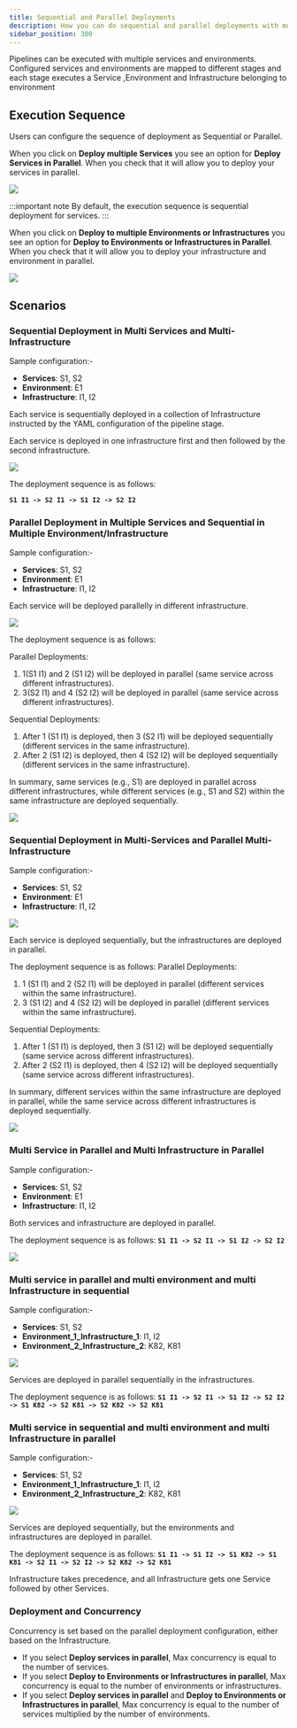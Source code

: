 ```yaml
---
title: Sequential and Parallel Deployments
description: How you can do sequential and parallel deployments with multi-service, multi-environment and multi-infrastructure
sidebar_position: 300
---
```


Pipelines can be executed with multiple services and environments. Configured services and environments are mapped to different stages and each stage executes a Service ,Environment and Infrastructure belonging to environment

## Execution Sequence

Users can configure the sequence of deployment as Sequential or Parallel.

When you click on **Deploy multiple Services** you see an option for **Deploy Services in Parallel**. When you check that it will allow you to deploy your services in parallel.

![](./static/service_parallel.png)

:::important note
By default, the execution sequence is sequential deployment for services.
:::

When you click on **Deploy to multiple Environments or Infrastructures** you see an option for **Deploy to Environments or Infrastructures in Parallel**. When you check that it will allow you to deploy your infrastructure and environment in parallel.

![](./static/environment_infrastructure.png)

## Scenarios

### Sequential Deployment in Multi Services and Multi-Infrastructure

Sample configuration:-

- **Services**: S1, S2
- **Environment**: E1
- **Infrastructure**: I1, I2

Each service is sequentially deployed in a collection of Infrastructure instructed by the YAML configuration of the pipeline stage.

Each service is deployed in one infrastructure first and then followed by the second infrastructure.

![](./static/service_infra_sequence.png)

The deployment sequence is as follows:

**`S1 I1 -> S2 I1 -> S1 I2 -> S2 I2`**

### Parallel Deployment in Multiple Services and Sequential in Multiple Environment/Infrastructure

Sample configuration:-

- **Services**: S1, S2
- **Environment**: E1
- **Infrastructure**: I1, I2

Each service will be deployed parallelly in different infrastructure.

![](./static/service_parallel_infra_seq.png)

The deployment sequence is as follows:

Parallel Deployments:

1. 1(S1 I1) and 2 (S1 I2) will be deployed in parallel (same service across different infrastructures).
2. 3(S2 I1) and 4 (S2 I2) will be deployed in parallel (same service across different infrastructures).

Sequential Deployments:

1. After 1 (S1 I1) is deployed, then 3 (S2 I1) will be deployed sequentially (different services in the same infrastructure).
2. After 2 (S1 I2) is deployed, then 4 (S2 I2) will be deployed sequentially (different services in the same infrastructure).

In summary, same services (e.g., S1) are deployed in parallel across different infrastructures, while different services (e.g., S1 and S2) within the same infrastructure are deployed sequentially.

![](./static/Parallel_service_seq_infra.png)

### Sequential Deployment in Multi-Services and Parallel Multi-Infrastructure

Sample configuration:-

- **Services**: S1, S2
- **Environment**: E1
- **Infrastructure**: I1, I2


![](./static/service_parallel_infra_seq.png)

Each service is deployed sequentially, but the infrastructures are deployed in parallel.

The deployment sequence is as follows:
Parallel Deployments:

1. 1 (S1 I1) and 2 (S2 I1) will be deployed in parallel (different services within the same infrastructure).
2. 3 (S1 I2) and 4 (S2 I2) will be deployed in parallel (different services within the same infrastructure).

Sequential Deployments:

1. After 1 (S1 I1) is deployed, then 3 (S1 I2) will be deployed sequentially (same service across different infrastructures).
2. After 2 (S2 I1) is deployed, then 4 (S2 I2) will be deployed sequentially (same service across different infrastructures).

In summary, different services within the same infrastructure are deployed in parallel, while the same service across different infrastructures is deployed sequentially.

![](./static/seq_service_parallel_infra.png)

### Multi Service in Parallel and Multi Infrastructure in Parallel

Sample configuration:-

- **Services**: S1, S2
- **Environment**: E1
- **Infrastructure**: I1, I2

Both services and infrastructure are deployed in parallel.

The deployment sequence is as follows:
**`S1 I1 -> S2 I1 -> S1 I2 -> S2 I2`**

![](./static/service_parallel_infra_parallel.png)

### Multi service in parallel and multi environment and multi Infrastructure in sequential 

Sample configuration:-

- **Services**: S1, S2
- **Environment_1_Infrastructure_1**: I1, I2
- **Environment_2_Infrastructure_2**: K82, K81

![](./static/multi_service_parallel_multi_env_infra_seq.png)

Services are deployed in parallel sequentially in the infrastructures.

The deployment sequence is as follows:
**`S1 I1 -> S2 I1 -> S1 I2 -> S2 I2 -> S1 K82 -> S2 K81 -> S2 K82 -> S2 K81`**

### Multi service in sequential and multi environment and multi Infrastructure in parallel

Sample configuration:-

- **Services**: S1, S2
- **Environment_1_Infrastructure_1**: I1, I2
- **Environment_2_Infrastructure_2**: K82, K81

![](./static/multi_service_sequence_multi_env_multi_infra_parallel.png)

Services are deployed sequentially, but the environments and infrastructures are deployed in parallel.

The deployment sequence is as follows:
**`S1 I1 -> S1 I2 -> S1 K82 -> S1 K81 -> S2 I1 -> S2 I2 -> S2 K82 -> S2 K81`**

Infrastructure takes precedence, and all Infrastructure gets one Service followed by other Services.

### Deployment and Concurrency

Concurrency is set based on the parallel deployment configuration, either based on the Infrastructure.

* If you select **Deploy services in parallel**, Max concurrency is equal to the number of services.
* If you select **Deploy to Environments or Infrastructures in parallel**, Max concurrency is equal to the number of environments or infrastructures.
* If you select **Deploy services in parallel** and **Deploy to Environments or Infrastructures in parallel**, Max concurrency is equal to the number of services multiplied by the number of environments.